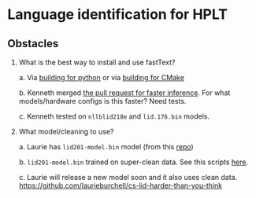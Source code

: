 # Language identification for HPLT



## Obstacles

1) What is the best way to install and use fastText?

    a. Via [building for python](https://github.com/facebookresearch/fastText?tab=readme-ov-file#building-fasttext-for-python) or via [building for CMake](https://github.com/facebookresearch/fastText?tab=readme-ov-file#building-fasttext-using-cmake)

    b. Kenneth merged [the pull request for faster inference](https://github.com/facebookresearch/fastText/pull/1341). For what models/hardware configs is this faster? Need tests.

    c. Kenneth tested on `nllblid218e` and  `lid.176.bin` models.

2) What model/cleaning to use?

    a. Laurie has `lid201-model.bin` model (from this [repo](https://github.com/laurieburchell/open-lid-dataset))

    b. `lid201-model.bin` trained on super-clean data. See this scripts [here](https://github.com/laurieburchell/open-lid-dataset/tree/main/data_cleaning).

    c. Laurie will release a new model soon and it also uses clean data.
    https://github.com/laurieburchell/cs-lid-harder-than-you-think








